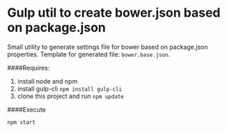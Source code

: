 Gulp util to create bower.json based on package.json 
===============

Small utility to generate settings file for bower based on package.json properties.
Template for generated file: `bower.base.json`. 

####Requires:
1. install node and npm
2. install gulp-cli `npm install gulp-cli`
3. clone this project and run `npm update`

####Execute

    npm start

